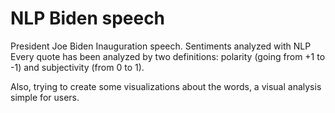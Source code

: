 # NLP Biden speech
President Joe Biden Inauguration speech. Sentiments analyzed with NLP
Every quote has been analyzed by two definitions: polarity (going from +1 to -1) and subjectivity (from 0 to 1).

Also, trying to create some visualizations about the words, a visual analysis simple for users.
